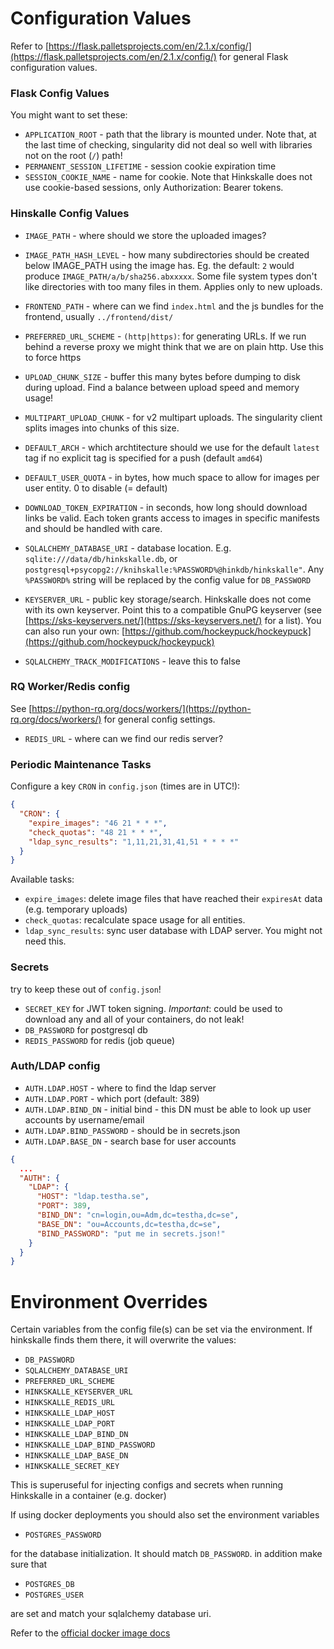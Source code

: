 # Configuration Values

Refer to
[https://flask.palletsprojects.com/en/2.1.x/config/](https://flask.palletsprojects.com/en/2.1.x/config/)
for general Flask configuration values.

### Flask Config Values

You might want to set these:

- `APPLICATION_ROOT` - path that the library is mounted under. Note that, at the last time of checking, singularity did not deal so well with libraries not on the root (`/`) path!
- `PERMANENT_SESSION_LIFETIME` - session cookie expiration time
- `SESSION_COOKIE_NAME` - name for cookie. Note that Hinkskalle does not use cookie-based sessions, only Authorization: Bearer tokens.

### Hinskalle Config Values

- `IMAGE_PATH` - where should we store the uploaded images?
- `IMAGE_PATH_HASH_LEVEL` - how many subdirectories should be created below IMAGE_PATH using the image has. Eg. the default: `2` would produce `IMAGE_PATH/a/b/sha256.abxxxxx`. Some file system types don't like directories with too many files in them. Applies only to new uploads. 
- `FRONTEND_PATH` - where can we find `index.html` and the js bundles for the frontend, usually `../frontend/dist/`
- `PREFERRED_URL_SCHEME` - `(http|https)`: for generating URLs. If we run behind a reverse proxy we might think that we are on plain http. Use this to force https
- `UPLOAD_CHUNK_SIZE` - buffer this many bytes before dumping to disk during upload. Find a balance between upload speed and memory usage!
- `MULTIPART_UPLOAD_CHUNK` - for v2 multipart uploads. The singularity client splits images into chunks of this size.
- `DEFAULT_ARCH` - which archtitecture should we use for the default `latest` tag if no explicit tag is specified for a push (default `amd64`)
- `DEFAULT_USER_QUOTA` - in bytes, how much space to allow for images per user entity. 0 to disable (= default)
- `DOWNLOAD_TOKEN_EXPIRATION` - in seconds, how long should download links be valid. Each token grants access to images in specific manifests and should be handled with care.

- `SQLALCHEMY_DATABASE_URI` - database location. E.g. `sqlite:///data/db/hinkskalle.db`, or `postgresql+psycopg2://knihskalle:%PASSWORD%@hinkdb/hinkskalle"`. Any `%PASSWORD%` string will be replaced by the config value for `DB_PASSWORD`
- `KEYSERVER_URL` - public key storage/search. Hinkskalle does not come with its own keyserver. Point this to a compatible GnuPG keyserver (see [https://sks-keyservers.net/](https://sks-keyservers.net/) for a list). You can also run your own: [https://github.com/hockeypuck/hockeypuck](https://github.com/hockeypuck/hockeypuck)

- `SQLALCHEMY_TRACK_MODIFICATIONS` - leave this to false

### RQ Worker/Redis config

See [https://python-rq.org/docs/workers/](https://python-rq.org/docs/workers/) for general config settings.

- `REDIS_URL` - where can we find our redis server?

### Periodic Maintenance Tasks

Configure a key `CRON` in `config.json` (times are in UTC!):

```json
{
  "CRON": {
    "expire_images": "46 21 * * *",
    "check_quotas": "48 21 * * *",
    "ldap_sync_results": "1,11,21,31,41,51 * * * *"
  }
}
```

Available tasks:

- `expire_images`: delete image files that have reached their `expiresAt` data (e.g. temporary uploads)
- `check_quotas`: recalculate space usage for all entities.
- `ldap_sync_results`: sync user database with LDAP server. You might not need this.

### Secrets

try to keep these out of `config.json`!

- `SECRET_KEY` for JWT token signing. *Important*: could be used to download any and all of your containers, do not leak!
- `DB_PASSWORD`  for postgresql db
- `REDIS_PASSWORD` for redis (job queue)

### Auth/LDAP config

- `AUTH.LDAP.HOST` - where to find the ldap server
- `AUTH.LDAP.PORT` - which port (default: 389)
- `AUTH.LDAP.BIND_DN` - initial bind - this DN must be able to look up user accounts by username/email
- `AUTH.LDAP.BIND_PASSWORD` - should be in secrets.json
- `AUTH.LDAP.BASE_DN` - search base for user accounts

```json
{
  ...
  "AUTH": {
    "LDAP": {
      "HOST": "ldap.testha.se",
      "PORT": 389,
      "BIND_DN": "cn=login,ou=Adm,dc=testha,dc=se",
      "BASE_DN": "ou=Accounts,dc=testha,dc=se",
      "BIND_PASSWORD": "put me in secrets.json!"
    }
  }
}
```

# Environment Overrides

Certain variables from the config file(s) can be set via the environment. If
hinkskalle finds them there, it will overwrite the values:

- `DB_PASSWORD`
- `SQLALCHEMY_DATABASE_URI`
- `PREFERRED_URL_SCHEME`
- `HINKSKALLE_KEYSERVER_URL`
- `HINKSKALLE_REDIS_URL`
- `HINKSKALLE_LDAP_HOST`
- `HINKSKALLE_LDAP_PORT`
- `HINKSKALLE_LDAP_BIND_DN`
- `HINKSKALLE_LDAP_BIND_PASSWORD`
- `HINKSKALLE_LDAP_BASE_DN`
- `HINKSKALLE_SECRET_KEY`

This is superuseful for injecting configs and secrets when running Hinkskalle
in a container (e.g. docker)

If using docker deployments you should also set the environment variables

- `POSTGRES_PASSWORD`

for the database initialization. It should match `DB_PASSWORD`. in addition make sure that

- `POSTGRES_DB`
- `POSTGRES_USER`

are set and match your sqlalchemy database uri.

Refer to the [official docker image docs](https://hub.docker.com/_/postgres)